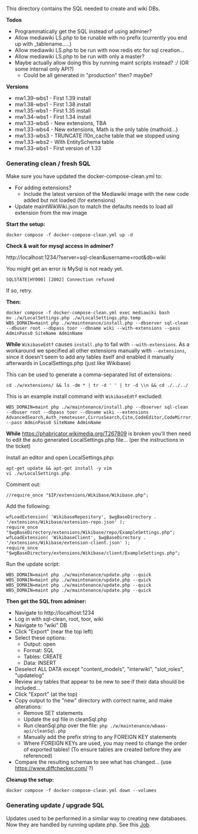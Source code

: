 This directory contains the SQL needed to create and wiki DBs.

**Todos**

 - Programmatically get the SQL instead of using adminer?
 - Allow mediawiki LS.php to be runable with no prefix (currently you end up with _tablename.....)
 - Allow mediawiki LS.php to be run with now redis etc for sql creation...
 - Allow mediawiki LS.php to be run with only a master?
 - Maybe actually allow doing this by running maint scripts instead? :/ (OR some internal only API?)
   - Could be all generated in "production" then? maybe?

**Versions**

- mw1.39-wbs1 - First 1.39 install
- mw1.38-wbs1 - First 1.38 install
- mw1.35-wbs1 - First 1.35 install
- mw1.34-wbs1 - First 1.34 install
- mw1.33-wbs5 - New extensions, TBA
- mw1.33-wbs4 - New extensions, Math is the only table (mathoid...)
- mw1.33-wbs3 - TRUNCATE l10n_cache table that we stopped using
- mw1.33-wbs2 - With EntitySchema table
- mw1.33-wbs1 - First version of 1.33

### Generating clean / fresh SQL

Make sure you have updated the docker-compose-clean.yml to:

- For adding extensions?
  - Include the latest version of the Mediawiki image with the new code added but not loaded (for extensions)
- Update maintWikWiki.json to match the defaults needs to load all extension from the mw image

**Start the setup:**

```
docker compose -f docker-compose-clean.yml up -d
```

**Check & wait for mysql access in adminer?**

http://localhost:1234/?server=sql-clean&username=root&db=wiki

You might get an error is MySql is not ready yet.

```SQLSTATE[HY000] [2002] Connection refused```

If so, retry.

**Then:**

```
docker compose -f docker-compose-clean.yml exec mediawiki bash
mv ./w/LocalSettings.php ./w/LocalSettings.php.temp
WBS_DOMAIN=maint php ./w/maintenance/install.php --dbserver sql-clean --dbuser root --dbpass toor --dbname wiki --with-extensions --pass AdminPass0 SiteName AdminName
```

**While** `WikibaseEdtf` causes `install.php` to fail with `--with-extensions`. As a workaround we specified all other extensions manually with `--extensions`, since it doesn't seem to add any tables itself and enabled it manually afterwards in LocalSettings.php (just like Wikibase)

This can be used to generate a comma-separated list of extensions:
```
cd ./w/extensions/ && ls -dm * | tr -d ' ' | tr -d \\n && cd ./../../
```

This is an example install command with `WikibaseEdtf` excluded:
```
WBS_DOMAIN=maint php ./w/maintenance/install.php --dbserver sql-clean --dbuser root --dbpass toor --dbname wiki --extensions AdvancedSearch,Auth_remoteuser,CirrusSearch,Cite,CodeEditor,CodeMirror,ConfirmAccount,ConfirmEdit,DeleteBatch,Echo,Elastica,EmbedVideo,EntitySchema,Gadgets,Graph,InviteSignup,JsonConfig,Kartographer,Mailgun,Math,MobileFrontend,MultimediaViewer,Nuke,OAuth,PageImages,ParserFunctions,Poem,Popups,RevisionSlider,Score,Scribunto,SecureLinkFixer,SpamBlacklist,StopForumSpam,SyntaxHighlight_GeSHi,TemplateData,TemplateSandbox,TextExtracts,Thanks,ThatSrc,TorBlock,TwoColConflict,UniversalLanguageSelector,WikiEditor,WikiHiero,Wikibase,WikibaseCirrusSearch,WikibaseExampleData,WikibaseInWikitext,WikibaseLexeme,WikibaseLexemeCirrusSearch,WikibaseManifest,cldr --pass AdminPass0 SiteName AdminName
```

**While** https://phabricator.wikimedia.org/T267809 is broken you'll then need to edit the auto generated LocalSettings.php file...
(per the instructions in the ticket)

Install an editor and open LocalSettings.php:
```
apt-get update && apt-get install -y vim
vi ./w/LocalSettings.php
```

Comment out:
```
//require_once "$IP/extensions/Wikibase/Wikibase.php";
```

Add the following:
```
wfLoadExtension( 'WikibaseRepository', $wgBaseDirectory . '/extensions/Wikibase/extension-repo.json' );
require_once "$wgBaseDirectory/extensions/Wikibase/repo/ExampleSettings.php";
wfLoadExtension( 'WikibaseClient', $wgBaseDirectory . '/extensions/Wikibase/extension-client.json' );
require_once "$wgBaseDirectory/extensions/Wikibase/client/ExampleSettings.php";
```

Run the update script:
```
WBS_DOMAIN=maint php ./w/maintenance/update.php --quick
WBS_DOMAIN=maint php ./w/maintenance/update.php --quick
WBS_DOMAIN=maint php ./w/maintenance/update.php --quick
WBS_DOMAIN=maint php ./w/maintenance/update.php --quick
```

**Then get the SQL from adminer:**

 - Navigate to http://localhost:1234
 - Log in with sql-clean, root, toor, wiki
 - Navigate to "wiki" DB
 - Click "Export" (near the top left)
 - Select these options:
   - Output: open
   - Format: SQL
   - Tables: CREATE
   - Data: INSERT
 - Deselect ALL DATA except "content_models", "interwiki", "slot_roles", "updatelog"
 - Review any tables that appear to be new to see if their data should be included...
 - Click "Export" (at the top)
 - Copy output to the "new" directory with correct name, and make alterations:
     - Remove SET statements
     - Update the sql file in cleanSql.php
     - Run cleanSql.php over the file: `php ./w/maintenance/wbaas-api/cleanSql.php`
     - Manually add the prefix string to any FOREIGN KEY statements
     - Where FOREIGN KEYs are used, you may need to change the order of exported tables! (To ensure tables are created before they are referenced)
 - Compare the resulting schemas to see what has changed... (use https://www.diffchecker.com/ ?)

**Cleanup the setup:**

```
docker compose -f docker-compose-clean.yml down --volumes
```

### Generating update / upgrade SQL
Updates used to be performed in a similar way to creating new databases. Now they are handled by running update.php. See this [Job](../../app/Jobs/MediawikiUpdate.php).
